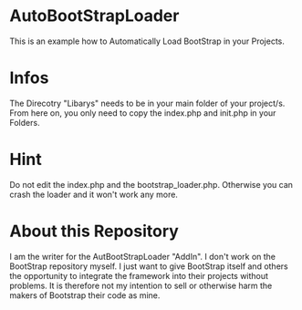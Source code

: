 # AutoBootStrapLoader
This is an example how to Automatically Load BootStrap in your Projects.


# Infos
The Direcotry "Libarys" needs to be in your main folder of your project/s.
From here on, you only need to copy the index.php and init.php in your Folders.

# Hint
Do not edit the index.php and the bootstrap_loader.php. Otherwise you can crash the loader and it won't work any more.


# About this Repository
I am the writer for the AutBootStrapLoader "AddIn". I don't work on the BootStrap repository myself. I just want to give BootStrap itself and others the opportunity to integrate the framework into their projects without problems. It is therefore not my intention to sell or otherwise harm the makers of Bootstrap their code as mine.

